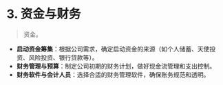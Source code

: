 # 3. 资金与财务

> 资金。

- **启动资金筹集**：根据公司需求，确定启动资金的来源（如个人储蓄、天使投资、风险投资、银行贷款等）。
- **财务管理与预算**：制定公司初期的财务计划，做好现金流管理和支出控制。
- **财务软件与会计人员**：选择合适的财务管理软件，确保账务规范和透明。
